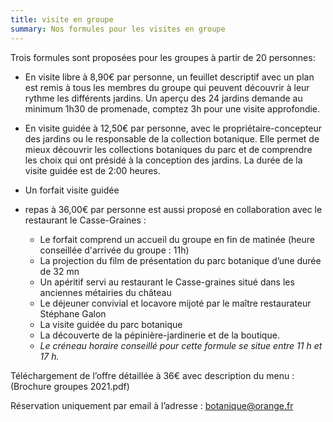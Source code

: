 ```yaml
---
title: visite en groupe
summary: Nos formules pour les visites en groupe
---
```


Trois formules sont proposées pour les groupes à partir de 20 personnes:

- En visite libre à 8,90€ par personne, un feuillet descriptif avec un plan est remis à tous les membres du groupe qui peuvent découvrir à leur rythme les différents jardins. Un aperçu des 24 jardins demande au minimum 1h30 de promenade, comptez 3h pour une visite approfondie.

- En visite guidée à 12,50€ par personne, avec le propriétaire-concepteur des jardins ou le responsable de la collection botanique. Elle permet de mieux découvrir les collections botaniques du parc et de comprendre les choix qui ont présidé à la conception des jardins. La durée de la visite guidée est de 2:00 heures.

- Un forfait visite guidée

- repas à 36,00€ par personne est aussi proposé en collaboration avec le restaurant le Casse-Graines :

  - Le forfait comprend un accueil du groupe en fin de matinée (heure conseillée d'arrivée du groupe : 11h)
  - La projection du film de présentation du parc botanique d’une durée de 32 mn
  - Un apéritif servi au restaurant le Casse-graines situé dans les anciennes métairies du château
  - Le déjeuner convivial et locavore mijoté par le maître restaurateur Stéphane Galon
  - La visite guidée du parc botanique
  - La découverte de la pépinière-jardinerie et de la boutique.
  - _Le créneau horaire conseillé pour cette formule se situe entre 11 h et 17 h._

Téléchargement de l’offre détaillée à 36€ avec description du menu : (Brochure groupes 2021.pdf)

Réservation uniquement par email à l’adresse : botanique@orange.fr

